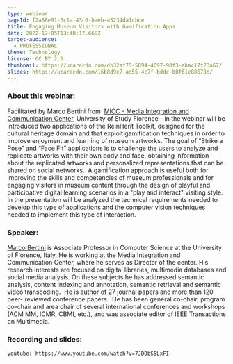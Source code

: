 ```yaml
---
type: webinar
pageId: f2a58e91-3c1a-43c0-baeb-45234da1cbce
title: Engaging Museum Visitors with Gamification Apps
date: 2022-12-05T13:40:17.668Z
target-audience:
  - PROFESSIONAL
theme: Technology
license: CC BY 2.0
thumbnail: https://ucarecdn.com/db32af75-5894-4097-98f3-abac17f23a67/
slides: https://ucarecdn.com/16b8d9c7-ad55-4c7f-bddc-b8f61e88678d/
---
```

### About this webinar:

Facilitated by Marco Bertini from  [MICC - Media Integration and Communication Center](https://www.micc.unifi.it),  University of Study Florence - in the webinar will be introduced two applications of the ReinHerit Toolkit, designed for the cultural heritage domain and that exploit gamification techniques in order to improve enjoyment and learning of museum artworks. The goal of “Strike a Pose” and “Face Fit” applications is to challenge the users to analyze and replicate artworks with their own body and face, obtaining information about the replicated artworks and personalized representations that can be shared on social networks.  A gamification approach is useful both for improving the skills and competencies of museum professionals and for engaging visitors in museum content through the design of playful and participative digital learning scenarios in a "play and interact" visiting style. In the presentation will be analyzed the technical requirements needed to develop this type of applications and the computer vision techniques needed to implement this type of interaction.

### Speaker:

[Marco Bertini](https://www.micc.unifi.it/people/marco-bertini/) is Associate Professor in Computer Science at the University of Florence, Italy. He is working at the Media Integration and Communication Center, where he serves as Director of the center. His research interests are focused on digital libraries, multimedia databases and social media analysis. On these subjects he has addressed semantic analysis, content indexing and annotation, semantic retrieval and semantic video transcoding.  He is author of 27 journal papers and more than 120 peer- reviewed conference papers.  He has been general co-chair, program co-chair and area chair of several international conferences and workshops (ACM MM, ICMR, CBMI, etc.), and was associate editor of IEEE Transactions on Multimedia.

### R﻿ecording and slides:

`youtube: https://www.youtube.com/watch?v=7JDDbS5LxFI`